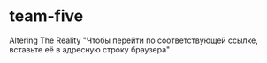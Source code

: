 # team-five
Altering The Reality
"Чтобы перейти по соответствующей ссылке, вставьте её в адресную строку браузера"
